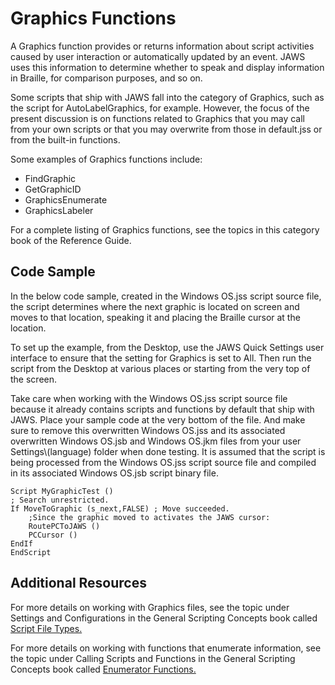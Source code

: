 # Graphics Functions

A Graphics function provides or returns information about script
activities caused by user interaction or automatically updated by an
event. JAWS uses this information to determine whether to speak and
display information in Braille, for comparison purposes, and so on.

Some scripts that ship with JAWS fall into the category of Graphics,
such as the script for AutoLabelGraphics, for example. However, the
focus of the present discussion is on functions related to Graphics that
you may call from your own scripts or that you may overwrite from those
in default.jss or from the built-in functions.

Some examples of Graphics functions include:

- FindGraphic
- GetGraphicID
- GraphicsEnumerate
- GraphicsLabeler

For a complete listing of Graphics functions, see the topics in this
category book of the Reference Guide.

## Code Sample

In the below code sample, created in the Windows OS.jss script source
file, the script determines where the next graphic is located on screen
and moves to that location, speaking it and placing the Braille cursor
at the location.

To set up the example, from the Desktop, use the JAWS Quick Settings
user interface to ensure that the setting for Graphics is set to All.
Then run the script from the Desktop at various places or starting from
the very top of the screen.

Take care when working with the Windows OS.jss script source file
because it already contains scripts and functions by default that ship
with JAWS. Place your sample code at the very bottom of the file. And
make sure to remove this overwritten Windows OS.jss and its associated
overwritten Windows OS.jsb and Windows OS.jkm files from your user
Settings\\(language) folder when done testing. It is assumed that the
script is being processed from the Windows OS.jss script source file and
compiled in its associated Windows OS.jsb script binary file.

    Script MyGraphicTest ()
    ; Search unrestricted.
    If MoveToGraphic (s_next,FALSE) ; Move succeeded.
        ;Since the graphic moved to activates the JAWS cursor:
        RoutePCToJAWS ()
        PCCursor ()
    EndIf
    EndScript

## Additional Resources

For more details on working with Graphics files, see the topic under
Settings and Configurations in the General Scripting Concepts book
called [Script File
Types.](../Settings_And_Configurations/ScriptFileTypes.html)

For more details on working with functions that enumerate information,
see the topic under Calling Scripts and Functions in the General
Scripting Concepts book called [Enumerator
Functions.](../Calling_Scripts_and_Functions/Enumerator_Functions.html)
